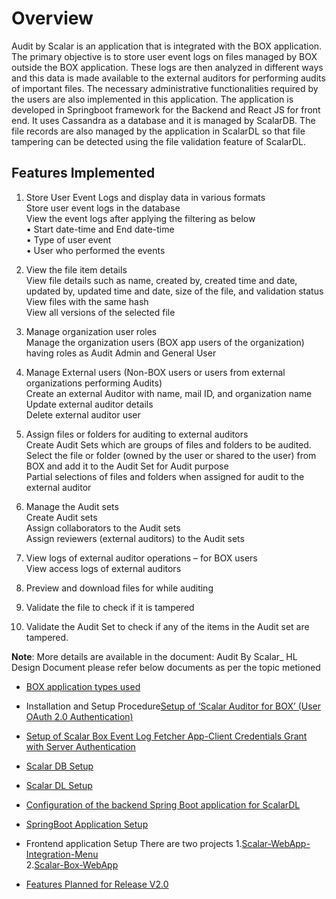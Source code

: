 # Overview
Audit by Scalar is an application that is integrated with the BOX application. The primary objective is to store user event logs on files managed by BOX outside the BOX application. These logs are then analyzed in different ways and this data is made available to the external auditors for performing audits of important files.
The necessary administrative functionalities required by the users are also implemented in this application.
The application is developed in Springboot framework for the Backend and React JS for front end. It uses Cassandra as a database and it is managed by ScalarDB. The file records are also managed by the application in ScalarDL so that file tampering can be detected using the file validation feature of ScalarDL.

## Features Implemented
1.	Store User Event Logs and display data in various formats     
	Store user event logs in the database       
	View the event logs after applying the filtering as below     
        •	Start date-time and End date-time     
        •	Type of user event      
        •	User who performed the events      
 
2.	View the file item details      
	View file details such as name, created by, created time and date, updated by, updated time and date, size of the file, and validation status     
	View files with the same hash      
	View all versions of the selected file     
 
3.	Manage organization user roles      
	Manage the organization users (BOX app users of the organization) having roles as Audit Admin and General User      

4.	Manage External users (Non-BOX users or users from external organizations performing Audits)     
	Create an external Auditor with name, mail ID, and organization name      
	Update external auditor details        
	Delete external auditor user         

5.	Assign files or folders for auditing to external auditors       
	Create Audit Sets which are groups of files and folders to be audited.        
	Select the file or folder (owned by the user or shared to the user) from BOX and add it to the Audit Set for Audit purpose      
	Partial selections of files and folders when assigned for audit to the external auditor          

6.	Manage the Audit sets             
	Create Audit sets           
	Assign collaborators to the Audit sets          
	Assign reviewers (external auditors) to the Audit sets          

7.	View logs of external auditor operations – for BOX users         
	View access logs of external auditors        

8.	Preview and download files for while auditing             

9.	Validate the file to check if it is tampered          

10.	Validate the Audit Set to check if any of the items in the Audit set are tampered.          

**Note**: More details are available in the document: Audit By Scalar_ HL Design Document
please refer below documents as per the topic metioned

* [BOX application types used](docs/box-application.md)    
* Installation and Setup Procedure[Setup of ‘Scalar Auditor for BOX’ (User OAuth 2.0 Authentication)](docs/Installation-and-Setup-Procedure.md)
* [Setup of Scalar Box Event Log Fetcher App-Client Credentials Grant with Server Authentication](docs/installation-and-setup-procedure2.md) 
     
* [Scalar DB Setup](docs/scalarDB.md)       
* [Scalar DL Setup](docs/scalarDL.md)      	
* [Configuration of the backend Spring Boot application for ScalarDL](docs/springbootBackedDL.md)          
* [SpringBoot Application Setup](docs/springboot-application-setup.md)	   
* Frontend application Setup
  There are two projects 
  1.[Scalar-WebApp-Integration-Menu](docs/Scalar-WebApp-Integration-Menu.md)     
  2.[Scalar-Box-WebApp](docs/Scalar-Box-WebApp.md) 
        
* [Features Planned for Release V2.0]()                      